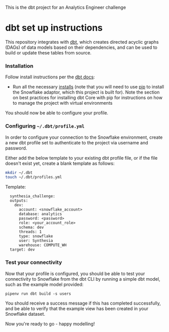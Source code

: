 This is the dbt project for an Analytics Engineer challenge

# dbt set up instructions
This repository integrates with [dbt](https://docs.getdbt.com/), which creates directed acyclic graphs (DAGs) of data models based on their dependencies, and can be used to build or update these tables from source.

### Installation
Follow install instructions per the [dbt docs](https://docs.getdbt.com/docs/get-started/getting-started-dbt-core):
* Run all the necessary [installs](https://docs.getdbt.com/docs/get-started/homebrew-install) (note that you will need to use [pip](https://docs.getdbt.com/docs/get-started/pip-install) to install the Snowflake adaptor, which this project is built for). Note the section on best practices for installing dbt Core with pip for instructions on how to manage the project with virtual environments

You should now be able to configure your profile.

### Configuring `~/.dbt/profile.yml`
In order to configure your connection to the Snowflake environment, create a new dbt profile set to authenticate to the project via username and password. 

Either add the below template to your existing dbt profile file, or if the file doesn't exist yet, create a blank template as follows:
```zsh
mkdir ~/.dbt
touch ~/.dbt/profiles.yml
```

Template:
```
  synthesia_challenge:
  outputs:
    dev:
      account: <snowflake_account>
      database: analytics
      password: <password>
      role: <your_account_role>
      schema: dev
      threads: 1
      type: snowflake
      user: Synthesia
      warehouse: COMPUTE_WH
  target: dev
```

### Test your connectivity
Now that your profile is configured, you should be able to test your connectivity to Snowflake from the dbt CLI by running a simple dbt model, such as the example model provided:

`pipenv run dbt build -s users`

You should receive a success message if this has completed successfully, and be able to verify that the example view has been created in your Snowflake dataset.

Now you're ready to go - happy modelling!